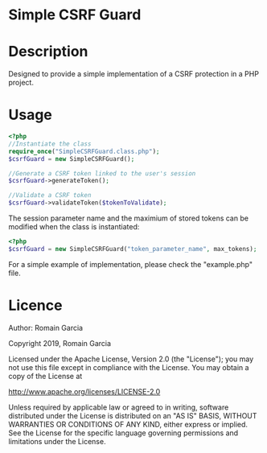 Simple CSRF Guard
=================

# Description

Designed to provide a simple implementation of a CSRF protection in a PHP project.

# Usage

```php
<?php
//Instantiate the class
require_once("SimpleCSRFGuard.class.php");
$csrfGuard = new SimpleCSRFGuard();

//Generate a CSRF token linked to the user's session
$csrfGuard->generateToken();

//Validate a CSRF token
$csrfGuard->validateToken($tokenToValidate);
```

The session parameter name and the maximium of stored tokens can be modified when the class is instantiated:

```php
<?php
$csrfGuard = new SimpleCSRFGuard("token_parameter_name", max_tokens);
```

For a simple example of implementation, please check the "example.php" file.

# Licence

Author:	Romain Garcia

Copyright 2019, Romain Garcia

Licensed under the Apache License, Version 2.0 (the "License");
you may not use this file except in compliance with the License.
You may obtain a copy of the License at

http://www.apache.org/licenses/LICENSE-2.0

Unless required by applicable law or agreed to in writing, software
distributed under the License is distributed on an "AS IS" BASIS,
WITHOUT WARRANTIES OR CONDITIONS OF ANY KIND, either express or implied.
See the License for the specific language governing permissions and
limitations under the License.

